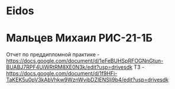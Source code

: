 # Eidos
# Мальцев Михаил РИС-21-1Б
Отчет по преддипломной практике - https://docs.google.com/document/d/1eFeBUHSpRFOGNnGtun-BUABJ7RPF4UiWRtRM8XE0N3k/edit?usp=drivesdk 
ТЗ - https://docs.google.com/document/d/1f9HFi-TaKEK5u0pV3kAbVhkw9WznWvibDZIENSlj9b4/edit?usp=drivesdk 
